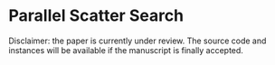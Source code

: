 # Parallel Scatter Search
Disclaimer: the paper is currently under review. The source code and instances will be available if the manuscript is finally accepted.
